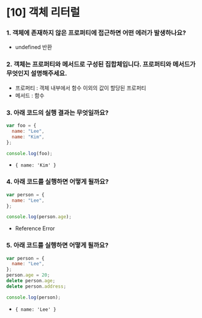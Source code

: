 # [10] 객체 리터럴

### 1. 객체에 존재하지 않은 프로퍼티에 접근하면 어떤 에러가 발생하나요?

- undefined 반환

### 2. 객체는 프로퍼티와 메서드로 구성된 집합체입니다. 프로퍼티와 메서드가 무엇인지 설명해주세요.

- 프로퍼티 : 객체 내부에서 함수 이외의 값이 할당된 프로퍼티
- 메서드 : 함수

### 3. 아래 코드의 실행 결과는 무엇일까요?

```js
var foo = {
  name: "Lee",
  name: "Kim",
};

console.log(foo);
```

- `{ name: 'Kim' }`

### 4. 아래 코드를 실행하면 어떻게 될까요?

```js
var person = {
  name: "Lee",
};

console.log(person.age);
```

- Reference Error

### 5. 아래 코드를 실행하면 어떻게 될까요?

```js
var person = {
  name: "Lee",
};
person.age = 20;
delete person.age;
delete person.address;

console.log(person);
```

- `{ name: 'Lee' }`
